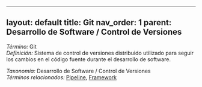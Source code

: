
---
layout: default
title: Git
nav_order: 1
parent: Desarrollo de Software / Control de Versiones
---

*Término:* Git  
*Definición:* Sistema de control de versiones distribuido utilizado para seguir los cambios en el código fuente durante el desarrollo de software.

*Taxonomía:* Desarrollo de Software / Control de Versiones  
*Términos relacionados:* [Pipeline](https://maleniski.github.io/diccionario-angl-tec-mx/docs/alfabeticamente/P/pipeline/), [Framework](https://maleniski.github.io/diccionario-angl-tec-mx/docs/alfabeticamente/F/framework/)
